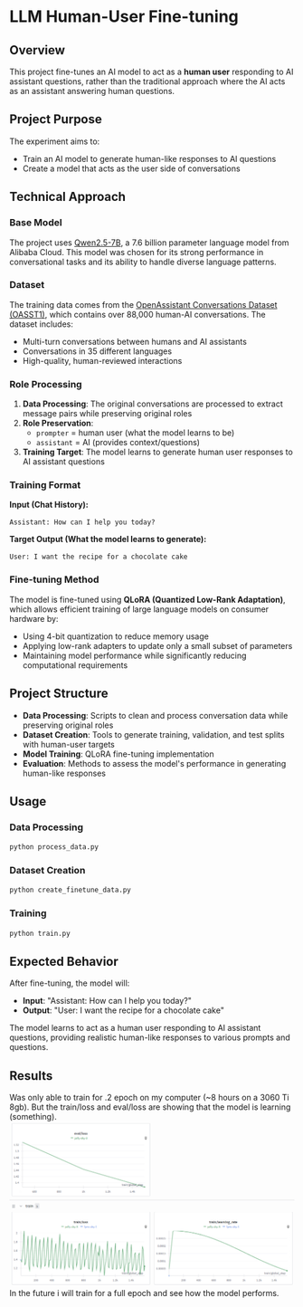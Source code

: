 # LLM Human-User Fine-tuning 

## Overview

This project fine-tunes an AI model to act as a **human user** responding to AI assistant questions, rather than the traditional approach where the AI acts as an assistant answering human questions.

## Project Purpose

The experiment aims to:
- Train an AI model to generate human-like responses to AI questions
- Create a model that acts as the user side of conversations


## Technical Approach

### Base Model
The project uses [Qwen2.5-7B](https://huggingface.co/Qwen/Qwen2.5-7B), a 7.6 billion parameter language model from Alibaba Cloud. This model was chosen for its strong performance in conversational tasks and its ability to handle diverse language patterns.

### Dataset
The training data comes from the [OpenAssistant Conversations Dataset (OASST1)](https://huggingface.co/datasets/OpenAssistant/oasst1), which contains over 88,000 human-AI conversations. The dataset includes:
- Multi-turn conversations between humans and AI assistants
- Conversations in 35 different languages
- High-quality, human-reviewed interactions

### Role Processing

1. **Data Processing**: The original conversations are processed to extract message pairs while preserving original roles
2. **Role Preservation**: 
   - `prompter` = human user (what the model learns to be)
   - `assistant` = AI (provides context/questions)
3. **Training Target**: The model learns to generate human user responses to AI assistant questions

### Training Format

**Input (Chat History):**
```
Assistant: How can I help you today?
```

**Target Output (What the model learns to generate):**
```
User: I want the recipe for a chocolate cake
```

### Fine-tuning Method
The model is fine-tuned using **QLoRA (Quantized Low-Rank Adaptation)**, which allows efficient training of large language models on consumer hardware by:
- Using 4-bit quantization to reduce memory usage
- Applying low-rank adapters to update only a small subset of parameters
- Maintaining model performance while significantly reducing computational requirements

## Project Structure

- **Data Processing**: Scripts to clean and process conversation data while preserving original roles
- **Dataset Creation**: Tools to generate training, validation, and test splits with human-user targets
- **Model Training**: QLoRA fine-tuning implementation
- **Evaluation**: Methods to assess the model's performance in generating human-like responses

## Usage

### Data Processing
```bash
python process_data.py
```

### Dataset Creation
```bash
python create_finetune_data.py
```

### Training
```bash
python train.py
```

## Expected Behavior

After fine-tuning, the model will:

- **Input**: "Assistant: How can I help you today?"
- **Output**: "User: I want the recipe for a chocolate cake"

The model learns to act as a human user responding to AI assistant questions, providing realistic human-like responses to various prompts and questions.

## Results
Was only able to train for .2 epoch on my computer (~8 hours on a 3060 Ti 8gb). But the train/loss and eval/loss are showing that the model is learning (something).
![train_data](images/train_data.png)
In the future i will train for a full epoch and see how the model performs.








